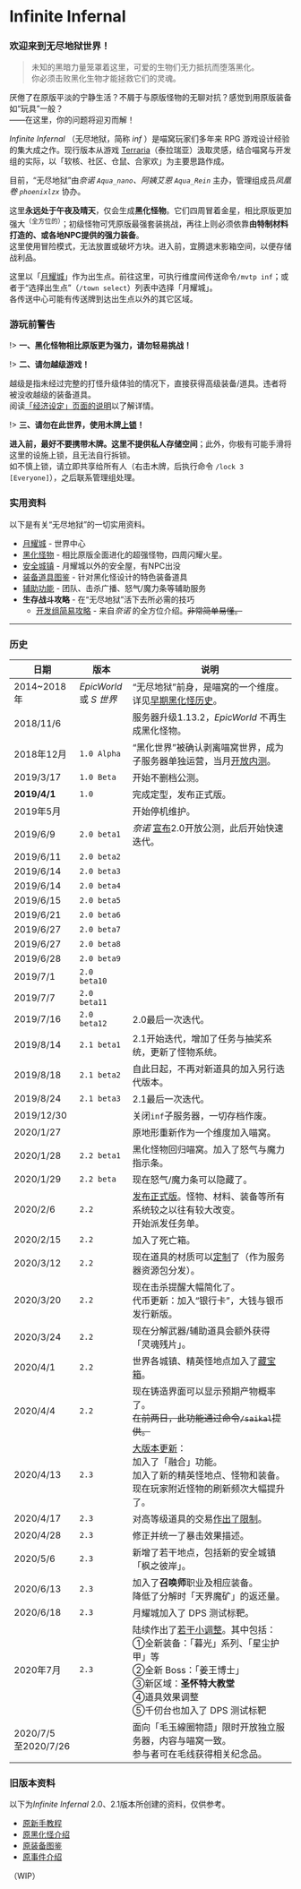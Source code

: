 # Infinite Infernal

### 欢迎来到无尽地狱世界！

> 未知的黑暗力量笼罩着这里，可爱的生物们无力抵抗而堕落黑化。  
> 你必须击败黑化生物才能拯救它们的灵魂。

厌倦了在原版平淡的宁静生活？不屑于与原版怪物的无聊对抗？感觉到用原版装备如“玩具”一般？  
——在这里，你的问题将迎刃而解！

*Infinite Infernal* （无尽地狱，简称 *inf* ）是喵窝玩家们多年来 RPG 游戏设计经验的集大成之作。现行版本从游戏 [Terraria](https://terraria.org)（泰拉瑞亚）汲取灵感，结合喵窝与开发组的实际，以「软核、社区、仓鼠、合家欢」为主要思路作成。

目前，“无尽地狱”由*奈诺 `Aqua_nano`、阿姨艾恩 `Aqua_Rein`* 主办，管理组成员*凤凰卷 `phoenixlzx`* 协办。

这里**永远处于午夜及晴天**，仅会生成**黑化怪物**。它们四周冒着金星，相比原版更加强大<sup>（全方位的）</sup>；初级怪物可凭原版最强套装挑战，再往上则必须依靠**由特制材料打造的、或各地NPC提供的强力装备**。<br />
这里使用冒险模式，无法放置或破坏方块。进入前，宜腾退末影箱空间，以便存储战利品。

这里以「[月耀城](inf/lunar-flare)」作为出生点。前往这里，可执行维度间传送命令`/mvtp inf`；或者于“选择出生点”（`/town select`）列表中选择「月耀城」。  
各传送中心可能有传送牌到达出生点以外的其它区域。

### 游玩前警告

!> **一、黑化怪物相比原版更为强力，请勿轻易挑战！**

!> **二、请勿越级游戏！**

越级是指未经过完整的打怪升级体验的情况下，直接获得高级装备/道具。违者将被没收越级的装备道具。  
阅读[「经济设定」页面的说明](nyaa/economic.md#交易物品限制)以了解详情。

<!-- 临时 PSA -->

!> **三、请勿在此世界，使用木牌[上锁](space/plugins/lockettepro)！**

**进入前，最好不要携带木牌。**这里**不提供私人存储空间**；此外，你极有可能手滑将这里的设施上锁，且无法自行拆锁。<br />
如不慎上锁，请立即共享给所有人（右击木牌，后执行命令 `/lock 3 [Everyone]`），之后联系管理组处理。

### 实用资料

以下是有关“无尽地狱”的一切实用资料。

- [月耀城](inf/lunar-flare.md) - 世界中心
- [黑化怪物](inf/mobs.md) - 相比原版全面进化的超强怪物，四周闪耀火星。
- [安全城镇](inf/safety-towns.md) - 月耀城以外的安全屋，有NPC出没
- [装备道具图鉴](inf/items.md) - 针对黑化怪设计的特色装备道具
- [辅助功能](space/plugins/infinite-infernal-assistant.md) - 团队、击杀广播、怒气/魔力条等辅助服务
- **生存战斗攻略** - 在“无尽地狱”活下去所必需的技巧
  + [开发组简易攻略](inf/guide.md) - 来自*奈诺* 的全方位介绍。~~非常简单易懂。~~

---------
### 历史

| 日期 | 版本 | 说明 |
|-|-|-|
| 2014~2018年 | *EpicWorld*<br />或 *S 世界* | “无尽地狱”前身，是喵窝的一个维度。详见[早期黑化怪历史](misc/history/infernal-mobs)。|
| 2018/11/6 | | 服务器升级1.13.2，*EpicWorld* 不再生成黑化怪物。|
| 2018年12月 | `1.0 Alpha` | “黑化世界”被确认剥离喵窝世界，成为子服务器单独运营，当月[开放内测](https://bbs.nyaa.cat/d/1373-infinity-infernal-bug)。|
| 2019/3/17 | `1.0 Beta` | 开始不删档公测。|  
| **2019/4/1** | `1.0` | 完成定型，发布正式版。|
| 2019年5月 | | 开始停机维护。|
| 2019/6/9 | `2.0 beta1` | *奈诺* [宣布](https://bbs.nyaa.cat/d/1425-infinite-infernal-v2-0beta)2.0开放公测，此后开始快速迭代。|
| 2019/6/11 | `2.0 beta2` | |
| 2019/6/14 | `2.0 beta3` | |
| 2019/6/14 | `2.0 beta4` | |
| 2019/6/15 | `2.0 beta5` | |
| 2019/6/21 | `2.0 beta6` | |
| 2019/6/27 | `2.0 beta7` | |
| 2019/6/27 | `2.0 beta8` | |
| 2019/6/28 | `2.0 beta9` | |
| 2019/7/1 | `2.0 beta10` | |
| 2019/7/7 | `2.0 beta11` | |
| 2019/7/16 | `2.0 beta12` | 2.0最后一次迭代。 |
| 2019/8/14 | `2.1 beta1` | 2.1开始迭代，增加了任务与抽奖系统，更新了怪物系统。 |
| 2019/8/18 | `2.1 beta2` | 自此日起，不再对新道具的加入另行迭代版本。 |
| 2019/8/24 | `2.1 beta3` | 2.1最后一次迭代。 |
| 2019/12/30 | | 关闭`inf`子服务器，一切存档作废。|
| 2020/1/27 | | 原地形重新作为一个维度加入喵窝。 |
| 2020/1/28 | `2.2 beta1` | 黑化怪物回归喵窝。加入了怒气与魔力指示条。 |
| 2020/1/29 | `2.2 beta` | 现在怒气/魔力条可以隐藏了。 |
| 2020/2/6 | `2.2` | [发布正式版](https://bbs.nyaa.cat/d/1521-infinite-infernal-v2-2)。怪物、材料、装备等所有系统较之以往有较大改变。<br />开始派发任务单。|
| 2020/2/15 | `2.2` | 加入了死亡箱。|
| 2020/3/12 | `2.2` | 现在道具的材质可以[定制](https://bbs.nyaa.cat/d/1573-inf "点击查看详情")了（作为服务器资源包分发）。|
| 2020/3/20 | `2.2` | 现在击杀提醒大幅简化了。<br />代币更新：加入“银行卡”，大钱与银币发行新版。|
| 2020/3/24 | `2.2` | 现在分解武器/辅助道具会额外获得「灵魂残片」。|
| 2020/4/1 | `2.2` | 世界各城镇、精英怪地点加入了[藏宝箱](https://bbs.nyaa.cat/d/1610-inf)。 |
| 2020/4/4 | `2.2` | 现在铸造界面可以显示预期产物概率了。<br />~~在前两日，此功能通过命令`/saikal`提供。~~|
| 2020/4/13 | `2.3` | [大版本更新](https://bbs.nyaa.cat/d/1624)：<br />加入了「融合」功能。<br />加入了新的精英怪地点、怪物和装备。<br />现在玩家附近怪物的刷新频次大幅提升了。 |
| 2020/4/17 | `2.3` | 对高等级道具的交易[作出了限制](https://bbs.nyaa.cat/d/1628)。 |
| 2020/4/28 | `2.3` | 修正并统一了暴击效果描述。 |
| 2020/5/6 | `2.3` | 新增了若干地点，包括新的安全城镇「枫之彼岸」。 |
| 2020/6/13 | `2.3` | 加入了**召唤师**职业及相应装备。<br />降低了分解时「天界魔矿」的返还量。 |
| 2020/6/18 | `2.3` | 月耀城加入了 DPS 测试标靶。 |
| 2020年7月 | `2.3` | 陆续作出了[若干小调整](https://bbs.nyaa.cat/d/1716)。其中包括：<br />①全新装备：「暮光」系列、「星尘护甲」等<br />②全新 Boss：「姜王博士」<br />③新区域：**圣怀特大教堂**<br />④道具效果调整<br />⑤千仞台也加入了 DPS 测试标靶 |
| 2020/7/5<br />至2020/7/26 | | 面向「毛玉線圈物語」限时开放独立服务器，内容与喵窝一致。<br>参与者可在毛线获得相关纪念品。 |

### 旧版本资料

以下为*Infinite Infernal* 2.0、2.1版本所创建的资料，仅供参考。
- [原新手教程](inf/legacy/guide)
- [原黑化怪介绍](inf/legacy/mobs)
- [原装备图鉴](inf/legacy/items)
- [原事件介绍](inf/legacy/events)

（WIP）
